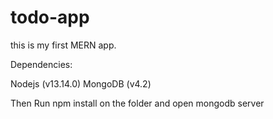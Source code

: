 # todo-app
this is my first MERN app.

Dependencies:

Nodejs (v13.14.0)
MongoDB (v4.2)

Then Run npm install on the folder and open mongodb server
